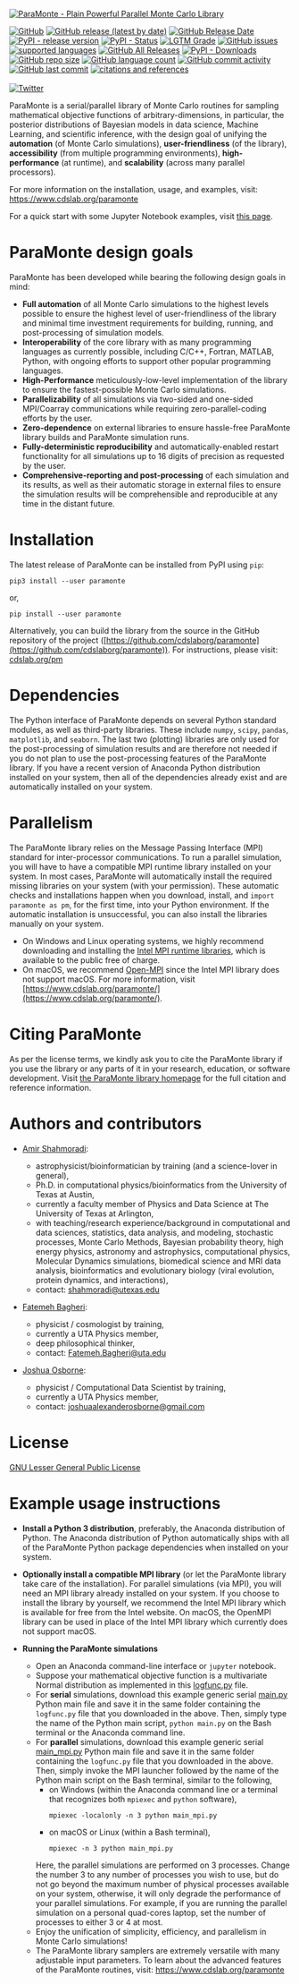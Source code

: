 [![ParaMonte - Plain Powerful Parallel Monte Carlo Library](https://raw.githubusercontent.com/shahmoradi/paramonte/gh-pages/images/paramonte.png)](https://www.cdslab.org/paramonte/)  
  
<a href="https://github.com/cdslaborg/paramonte/blob/master/LICENSE" target="_blank"><img src="https://img.shields.io/github/license/cdslaborg/paramonte?color=orange&style=flat-square" alt="GitHub" /></a> 
<a href="https://github.com/cdslaborg/paramonte/releases" target="_blank"><img src="https://img.shields.io/github/v/release/cdslaborg/paramonte?color=orange&label=kernel%20release&style=flat-square" alt="GitHub release (latest by date)" /></a> 
<a href="https://github.com/cdslaborg/paramonte/releases" target="_blank"><img src="https://img.shields.io/github/release-date/cdslaborg/paramonte?color=orange&style=flat-square" alt="GitHub Release Date" /></a> 
<a href="https://pypi.org/project/paramonte/" target="_blank"><img src="https://img.shields.io/pypi/v/paramonte?color=orange&label=pypi%20release&style=flat-square" alt="PyPI - release version" /></a> 
<a href="https://github.com/cdslaborg/paramonte/releases" target="_blank"><img src="https://img.shields.io/pypi/status/paramonte?style=flat-square" alt="PyPI - Status" /></a>
<a href="https://lgtm.com/projects/g/cdslaborg/paramonte/?mode=list" target="_blank"><img src="https://img.shields.io/lgtm/grade/python/github/cdslaborg/paramonte?style=flat-square&color=brightgreen" alt="LGTM Grade" /></a>
<a href="https://github.com/cdslaborg/paramonte/issues" target="_blank"><img src="https://img.shields.io/github/issues/cdslaborg/paramonte?style=flat-square" alt="GitHub issues" /></a>
<a href="https://github.com/cdslaborg/paramonte/tree/master/src/interface" target="_blank"><img src="https://img.shields.io/badge/interface-C%20%2F%20C%2B%2B%20%2F%20Fortran%20%2F%20MATLAB%20%2F%20Python-brightgreen?style=flat-square" alt="supported languages" /></a>
<a href="https://github.com/cdslaborg/paramonte/graphs/traffic" target="_blank"><img src="https://img.shields.io/github/downloads/cdslaborg/paramonte/total?color=brightgreen&label=kernel%20downloads&style=flat-square" alt="GitHub All Releases" /></a>
<a href="https://libraries.io/pypi/paramonte" target="_blank"><img src="https://img.shields.io/pypi/dm/paramonte?color=brightgreen&label=pypi%20downloads&style=flat-square" alt="PyPI - Downloads" /></a>
<a href="https://github.com/cdslaborg/paramonte/" target="_blank"><img src="https://img.shields.io/github/repo-size/cdslaborg/paramonte?style=flat-square" alt="GitHub repo size" /></a>
<a href="https://github.com/cdslaborg/paramonte/tree/master/src/interface" target="_blank"><img src="https://img.shields.io/github/languages/count/cdslaborg/paramonte?style=flat-square" alt="GitHub language count" /></a>
<a href="https://github.com/cdslaborg/paramonte/graphs/contributors" target="_blank"><img src="https://img.shields.io/github/commit-activity/y/cdslaborg/paramonte?style=flat-square" alt="GitHub commit activity" /></a>
<a href="https://github.com/cdslaborg/paramonte/commits/master" target="_blank"><img src="https://img.shields.io/github/last-commit/cdslaborg/paramonte?color=blue&style=flat-square" alt="GitHub last commit" /></a>
<a href="https://www.cdslab.org/paramonte/notes/overview/preface/#how-to-acknowledge-the-use-of-the-paramonte-library-in-your-work" target="_blank"><img src="https://img.shields.io/badge/reference-%20%09arXiv%3A1209.4647-blueviolet?style=flat-square" alt="citations and references" /></a>
<br><br>
<a href="https://twitter.com/intent/tweet?text=ParaMonte%20-%20Plain%20Powerfull%20Parallel%20Monte%20Carlo%20Library:&url=https%3A%2F%2Fgithub.com%2Fcdslaborg%2Fparamonte" target="_blank"><img src="https://img.shields.io/twitter/url?style=social&url=https%3A%2F%2Fgithub.com%2Fcdslaborg%2Fparamonte" alt="Twitter" /></a> 
  
ParaMonte is a serial/parallel library of Monte Carlo routines for sampling mathematical objective functions of arbitrary-dimensions, in particular, the posterior distributions of Bayesian models in data science, Machine Learning, and scientific inference, with the design goal of unifying the **automation** (of Monte Carlo simulations), **user-friendliness** (of the library), **accessibility** (from multiple programming environments), **high-performance** (at runtime), and **scalability** (across many parallel processors).  

For more information on the installation, usage, and examples, visit: https://www.cdslab.org/paramonte  

For a quick start with some Jupyter Notebook examples, visit [this page](https://github.com/cdslaborg/paramonte/tree/master/example/jupyter/Python).  

ParaMonte design goals  
======================  

ParaMonte has been developed while bearing the following design goals in mind:  

+   **Full automation** of all Monte Carlo simulations to the highest levels possible to ensure the highest level of user-friendliness of the library and minimal time investment requirements for building, running, and post-processing of simulation models.  
+   **Interoperability** of the core library with as many programming languages as currently possible, including C/C++, Fortran, MATLAB, Python, with ongoing efforts to support other popular programming languages.  
+   **High-Performance** meticulously-low-level implementation of the library to ensure the fastest-possible Monte Carlo simulations.  
+   **Parallelizability** of all simulations via two-sided and one-sided MPI/Coarray communications while requiring zero-parallel-coding efforts by the user.  
+   **Zero-dependence** on external libraries to ensure hassle-free ParaMonte library builds and ParaMonte simulation runs.  
+   **Fully-deterministic reproducibility** and automatically-enabled restart functionality for all simulations up to 16 digits of precision as requested by the user.  
+   **Comprehensive-reporting and post-processing** of each simulation and its results, as well as their automatic storage in external files to ensure the simulation results will be comprehensible and reproducible at any time in the distant future.  

Installation  
============  

The latest release of ParaMonte can be installed from PyPI using `pip`:  

    pip3 install --user paramonte  

or,  

    pip install --user paramonte  

Alternatively, you can build the library from the source in the GitHub repository of the project ([https://github.com/cdslaborg/paramonte](https://github.com/cdslaborg/paramonte)). For instructions, please visit: [cdslab.org/pm](https://www.cdslab.org/paramonte)  

Dependencies  
============  

The Python interface of ParaMonte depends on several Python standard modules, as well as third-party libraries. These include `numpy`, `scipy`, `pandas`, `matplotlib`, and `seaborn`. The last two (plotting) libraries are only used for the post-processing of simulation results and are therefore not needed if you do not plan to use the post-processing features of the ParaMonte library. If you have a recent version of Anaconda Python distribution installed on your system, then all of the dependencies already exist and are automatically installed on your system.  

Parallelism  
===========  

The ParaMonte library relies on the Message Passing Interface (MPI) standard for inter-processor communications. To run a parallel simulation, you will have to have a compatible MPI runtime library installed on your system. In most cases, ParaMonte will automatically install the required missing libraries on your system (with your permission). These automatic checks and installations happen when you download, install, and `import paramonte as pm`, for the first time, into your Python environment. If the automatic installation is unsuccessful, you can also install the libraries manually on your system.  
+   On Windows and Linux operating systems, we highly recommend downloading and installing the [Intel MPI runtime libraries](https://software.intel.com/en-us/mpi-library), which is available to the public free of charge.  
+   On macOS, we recommend [Open-MPI](https://www.open-mpi.org/) since the Intel MPI library does not support macOS. For more information, visit [https://www.cdslab.org/paramonte/](https://www.cdslab.org/paramonte/).  

Citing ParaMonte  
================  

As per the license terms, we kindly ask you to cite the ParaMonte library if you use the library or any parts of it in your research, education, or software development. Visit [the ParaMonte library homepage](https://www.cdslab.org/paramonte/notes/overview/preface/#how-to-acknowledge-the-use-of-the-paramonte-library-in-your-work) for the full citation and reference information.  

Authors and contributors  
========================  

+   [Amir Shahmoradi](https://www.cdslab.org/people/#amir-shahmoradi):  
    +   astrophysicist/bioinformatician by training (and a science-lover in general),  
    +   Ph.D. in computational physics/bioinformatics from the University of Texas at Austin,  
    +   currently a faculty member of Physics and Data Science at The University of Texas at Arlington,  
    +   with teaching/research experience/background in computational and data sciences, statistics, data analysis, and modeling, stochastic processes, Monte Carlo Methods, Bayesian probability theory, high energy physics, astronomy and astrophysics, computational physics, Molecular Dynamics simulations, biomedical science and MRI data analysis, bioinformatics and evolutionary biology (viral evolution, protein dynamics, and interactions),  
    +   contact: [shahmoradi@utexas.edu](mailto:"shahmoradi@utexas.edu")  

+   [Fatemeh Bagheri](https://www.linkedin.com/in/fbagheri):  
    +   physicist / cosmologist by training,  
    +   currently a UTA Physics member,  
    +   deep philosophical thinker,  
    +   contact: [Fatemeh.Bagheri@uta.edu](mailto:"Fatemeh.Bagheri@uta.edu")  

+ [Joshua Osborne](https://www.cdslab.org/people/#joshua-alexander-osborne):  
    +   physicist / Computational Data Scientist by training,  
    +   currently a UTA Physics member,  
    +   contact: [joshuaalexanderosborne@gmail.com](mailto:"joshuaalexanderosborne@gmail.com")  

License  
=======  
  
[GNU Lesser General Public License](https://github.com/cdslaborg/paramonte/blob/master/LICENSE)  
  
Example usage instructions  
==========================  

+   **Install a Python 3 distribution**, preferably, the Anaconda distribution of Python. The Anaconda distribution of Python automatically ships with all of the ParaMonte Python package dependencies when installed on your system.  

+   **Optionally install a compatible MPI library** (or let the ParaMonte library take care of the installation). For parallel simulations (via MPI), you will need an MPI library already installed on your system. If you choose to install the library by yourself, we recommend the Intel MPI library which is available for free from the Intel website. On macOS, the OpenMPI library can be used in place of the Intel MPI library which currently does not support macOS.  

+   **Running the ParaMonte simulations**  
    +   Open an Anaconda command-line interface or `jupyter` notebook.  
    +   Suppose your mathematical objective function is a multivariate Normal distribution as implemented in this [logfunc.py](https://raw.githubusercontent.com/cdslaborg/paramonte/master/example/mvn/Python/logfunc.py) file.  
    +   For **serial** simulations, download this example generic serial [main.py](https://raw.githubusercontent.com/cdslaborg/paramonte/master/example/main.py) Python main file and save it in the same folder containing the `logfunc.py` file that you downloaded in the above. Then, simply type the name of the Python main script, `python main.py` on the Bash terminal or the Anaconda command line.  
    +   For **parallel** simulations, download this example generic serial [main_mpi.py](https://raw.githubusercontent.com/cdslaborg/paramonte/master/example/main_mpi.py) Python main file and save it in the same folder containing the `logfunc.py` file that you downloaded in the above. Then, simply invoke the MPI launcher followed by the name of the Python main script on the Bash terminal, similar to the following,  
        +   on Windows (within the Anaconda command line or a terminal that recognizes both `mpiexec` and `python` software),  
            ```  
            mpiexec -localonly -n 3 python main_mpi.py
            ```  
        +   on macOS or Linux (within a Bash terminal),  
            ```  
            mpiexec -n 3 python main_mpi.py
            ```  
        Here, the parallel simulations are performed on 3 processes. Change the number 3 to any number of processes you wish to use, but do not go beyond the maximum number of physical processes available on your system, otherwise, it will only degrade the performance of your parallel simulations. For example, if you are running the parallel simulation on a personal quad-cores laptop, set the number of processes to either 3 or 4 at most.  
    +   Enjoy the unification of simplicity, efficiency, and parallelism in Monte Carlo simulations!  
    +   The ParaMonte library samplers are extremely versatile with many adjustable input parameters. To learn about the advanced features of the ParaMonte routines, visit: https://www.cdslab.org/paramonte  
